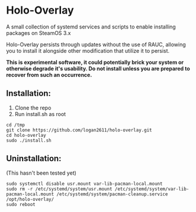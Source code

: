 # Holo-Overlay

A small collection of systemd services and scripts to enable installing packages on SteamOS 3.x

Holo-Overlay persists through updates without the use of RAUC, allowing you to install it alongside other modification that utilize it to persist.

**This is experimental software, it could potentially brick your system or otherwise degrade it's usability. Do not install unless you are prepared to recover from such an occurrence.**

## Installation:
1. Clone the repo
2. Run install.sh as root
```
cd /tmp
git clone https://github.com/logan2611/holo-overlay.git
cd holo-overlay
sudo ./install.sh
```

## Uninstallation:
(This hasn't been tested yet)
```
sudo systemctl disable usr.mount var-lib-pacman-local.mount
sudo rm -r /etc/systemd/system/usr.mount /etc/systemd/system/var-lib-pacman-local.mount /etc/systemd/system/pacman-cleanup.service /opt/holo-overlay/
sudo reboot
```
